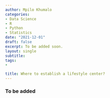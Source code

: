 ```yaml
---
author: Mpilo Khumalo
categories:
- Data Science
- R
- Python
- Statistics
date: "2021-12-01"
draft: false
excerpt: To be added soon.
layout: single
subtitle: 
tags:
- 

title: Where to establish a lifestyle center?
---
```


### To be added




